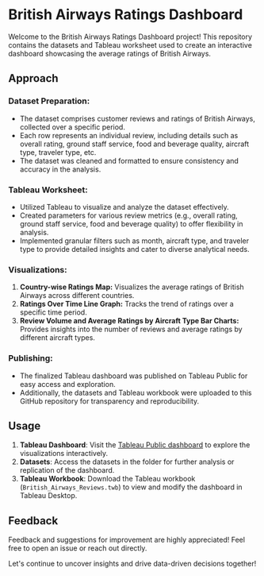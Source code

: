 # British Airways Ratings Dashboard

Welcome to the British Airways Ratings Dashboard project! This repository contains the datasets and Tableau worksheet used to create an interactive dashboard showcasing the average ratings of British Airways.

## Approach

### Dataset Preparation:
- The dataset comprises customer reviews and ratings of British Airways, collected over a specific period.
- Each row represents an individual review, including details such as overall rating, ground staff service, food and beverage quality, aircraft type, traveler type, etc.
- The dataset was cleaned and formatted to ensure consistency and accuracy in the analysis.

### Tableau Worksheet:
- Utilized Tableau to visualize and analyze the dataset effectively.
- Created parameters for various review metrics (e.g., overall rating, ground staff service, food and beverage quality) to offer flexibility in analysis.
- Implemented granular filters such as month, aircraft type, and traveler type to provide detailed insights and cater to diverse analytical needs.

### Visualizations:
1. **Country-wise Ratings Map:** Visualizes the average ratings of British Airways across different countries.
2. **Ratings Over Time Line Graph:** Tracks the trend of ratings over a specific time period.
3. **Review Volume and Average Ratings by Aircraft Type Bar Charts:** Provides insights into the number of reviews and average ratings by different aircraft types.

### Publishing:
- The finalized Tableau dashboard was published on Tableau Public for easy access and exploration.
- Additionally, the datasets and Tableau workbook were uploaded to this GitHub repository for transparency and reproducibility.

## Usage
1. **Tableau Dashboard**: Visit the [Tableau Public dashboard](https://public.tableau.com/views/BritishAirwaysReviews_17078434216960/Dashboard1?:language=en-US&:display_count=n&:origin=viz_share_link) to explore the visualizations interactively.
2. **Datasets**: Access the datasets in the folder for further analysis or replication of the dashboard.
3. **Tableau Workbook**: Download the Tableau workbook (`British_Airways_Reviews.twb`) to view and modify the dashboard in Tableau Desktop.

## Feedback
Feedback and suggestions for improvement are highly appreciated! Feel free to open an issue or reach out directly.

Let's continue to uncover insights and drive data-driven decisions together!


